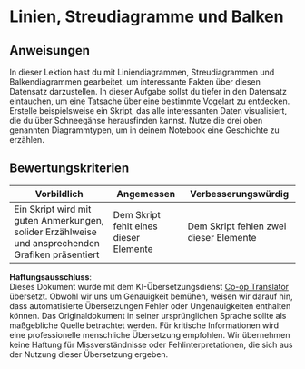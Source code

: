 <!--
CO_OP_TRANSLATOR_METADATA:
{
  "original_hash": "0ea21b6513df5ade7419c6b7d65f10b1",
  "translation_date": "2025-08-24T01:19:56+00:00",
  "source_file": "3-Data-Visualization/R/09-visualization-quantities/assignment.md",
  "language_code": "de"
}
-->
# Linien, Streudiagramme und Balken

## Anweisungen

In dieser Lektion hast du mit Liniendiagrammen, Streudiagrammen und Balkendiagrammen gearbeitet, um interessante Fakten über diesen Datensatz darzustellen. In dieser Aufgabe sollst du tiefer in den Datensatz eintauchen, um eine Tatsache über eine bestimmte Vogelart zu entdecken. Erstelle beispielsweise ein Skript, das alle interessanten Daten visualisiert, die du über Schneegänse herausfinden kannst. Nutze die drei oben genannten Diagrammtypen, um in deinem Notebook eine Geschichte zu erzählen.

## Bewertungskriterien

Vorbildlich | Angemessen | Verbesserungswürdig
--- | --- | -- |
Ein Skript wird mit guten Anmerkungen, solider Erzählweise und ansprechenden Grafiken präsentiert | Dem Skript fehlt eines dieser Elemente | Dem Skript fehlen zwei dieser Elemente

**Haftungsausschluss**:  
Dieses Dokument wurde mit dem KI-Übersetzungsdienst [Co-op Translator](https://github.com/Azure/co-op-translator) übersetzt. Obwohl wir uns um Genauigkeit bemühen, weisen wir darauf hin, dass automatisierte Übersetzungen Fehler oder Ungenauigkeiten enthalten können. Das Originaldokument in seiner ursprünglichen Sprache sollte als maßgebliche Quelle betrachtet werden. Für kritische Informationen wird eine professionelle menschliche Übersetzung empfohlen. Wir übernehmen keine Haftung für Missverständnisse oder Fehlinterpretationen, die sich aus der Nutzung dieser Übersetzung ergeben.